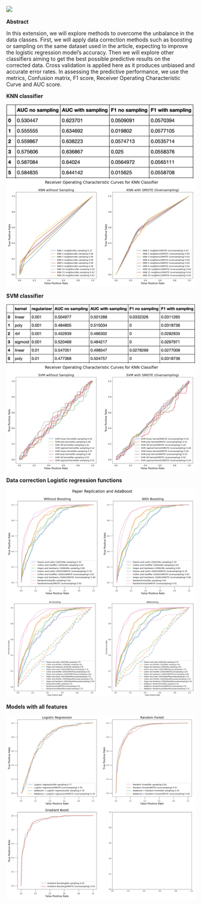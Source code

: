 ![](https://miro.medium.com/max/1200/1*N5wTuuEAq8GU4zlomwWLiQ.jpeg)


**Abstract**

In this extension, we will explore methods to overcome the unbalance in the data classes. First, we will apply data correction methods such as boosting or sampling on the same dataset used in the article, expecting to improve the logistic regression model’s accuracy. Then we will explore other classifiers aiming to get the best possible predictive results on the corrected data. Cross validation is applied here as it produces unbiased and accurate error rates. In assessing the predictive performance, we use the metrics, Confusion matrix, F1 score, Receiver Operating Characteristic Curve and AUC score.

**KNN classifier**

<img src="https://github.com/otto2B/Civil-War-Dataset-Binary-Classification-Performance-Evaluation-with-Data-Correction/blob/main/images/KNN_table.PNG" width="500">

<img src="https://github.com/otto2B/Civil-War-Dataset-Binary-Classification-Performance-Evaluation-with-Data-Correction/blob/main/images/KNN_ROC.PNG">

**SVM classifier**

<img src="https://github.com/otto2B/Civil-War-Dataset-Binary-Classification-Performance-Evaluation-with-Data-Correction/blob/main/images/SVM_table.PNG" width="700">

<img src="https://github.com/otto2B/Civil-War-Dataset-Binary-Classification-Performance-Evaluation-with-Data-Correction/blob/main/images/SVM_ROC.PNG">

**Data correction**
  **Logistic regression functions**
  
  <img src="https://github.com/otto2B/Civil-War-Dataset-Binary-Classification-Performance-Evaluation-with-Data-Correction/blob/main/images/Paper_rep_adaboost.PNG">
  
  <img src="https://github.com/otto2B/Civil-War-Dataset-Binary-Classification-Performance-Evaluation-with-Data-Correction/blob/main/images/data_correction.PNG">
  
**Models with all features**

<img src="https://github.com/otto2B/Civil-War-Dataset-Binary-Classification-Performance-Evaluation-with-Data-Correction/blob/main/images/all_features.PNG">



